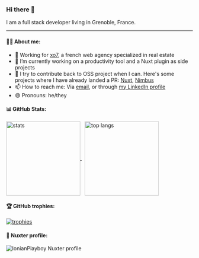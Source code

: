 ### Hi there 👋
I am a full stack developer living in Grenoble, France.

<hr />

#### 👨‍💻 About me:

- 💼 Working for [xo7](https://www.xo7.fr/), a french web agency specialized in real estate
- 🔭 I’m currently working on a productivity tool and a Nuxt plugin as side projects
- 🌱 I try to contribute back to OSS project when I can. Here's some projects where I have already landed a PR: [Nuxt](https://github.com/nuxt/nuxt), [Nimbus](https://github.com/nimbus-town/nimbus)
- 📫 How to reach me: Via [email](mailto:nathanael.labreuil@gmail.com), or through [my LinkedIn profile](https://www.linkedin.com/in/nathanael-labreuil/)
- 😄 Pronouns: he/they

#### 📊 GitHub Stats:

<a href="https://github.com/anuraghazra/github-readme-stats">
  <img height=200 alt="stats" align="center" src="https://github-readme-stats-theta-one-70.vercel.app/api?username=ionianplayboy&count_private=true&show_icons=true&theme=onedark&show=reviews&include_all_commits=true" />
</a>
&nbsp;
<a href="https://github.com/anuraghazra/github-readme-stats">
  <img height=200 alt="top langs" align="center" src="https://github-readme-stats-theta-one-70.vercel.app/api/top-langs/?username=ionianplayboy&count_private=true&layout=compact&theme=onedark&hide=php,c,hack" />
</a>

#### 🏆 GitHub trophies:

[![trophies](https://github-profile-trophy.vercel.app/?username=ionianplayboy&theme=onedark)](https://github.com/ryo-ma/github-profile-trophy)


#### 💚 Nuxter profile:
![IonianPlayboy Nuxter profile](https://nuxters.nuxt.com/card/IonianPlayboy/og.png)
